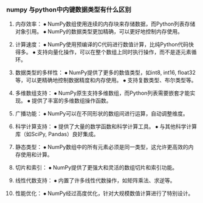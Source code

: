### numpy 与python中内键数据类型有什么区别


1. 内存效率：
   ⦁ NumPy数组使用连续的内存块来存储数据，而Python列表存储对象引用。
   ⦁ NumPy的数据类型更加精确，可以更好地控制内存使用。

2. 计算速度：
   ⦁ NumPy使用预编译的C代码进行数值计算，比纯Python代码快得多。
   ⦁ 支持向量化操作，可以在整个数组上同时执行操作，而不是逐元素循环。

3. 数据类型的多样性：
   ⦁ NumPy提供了更多的数值类型，如int8, int16, float32等，可以更精确地控制数据精度和内存使用。
   ⦁ 支持复数类型、布尔类型等。

4. 多维数组支持：
   ⦁ NumPy原生支持多维数组，而Python列表需要嵌套才能实现。
   ⦁ 提供了丰富的多维数组操作函数。

5. 广播功能：
   ⦁ NumPy可以在不同形状的数组间进行运算，自动调整维度。

6. 科学计算支持：
   ⦁ 提供了大量的数学函数和科学计算工具。
   ⦁ 与其他科学计算库（如SciPy, Pandas）良好集成。

7. 静态类型：
   ⦁ NumPy数组中的所有元素必须是同一类型，这允许更高效的内存使用和计算。

8. 切片和索引：
   ⦁ NumPy提供了更强大和灵活的数组切片和索引功能。

9. 线性代数支持：
   ⦁ 内置了许多线性代数操作，如矩阵乘法、求逆等。

10. 性能优化：
    ⦁ NumPy经过高度优化，针对大规模数值计算进行了特别设计。
